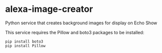# alexa-image-creator
Python service that creates background images for display on Echo Show

This service requires the Pillow and boto3 packages to be installed:

```
pip install boto3
pip install Pillow
```